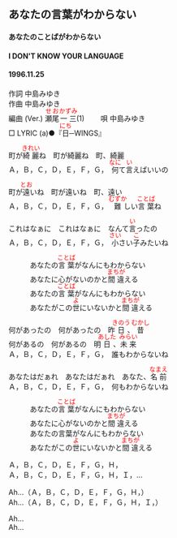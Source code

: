 <style type="text/css">
	ruby{
	    ruby-position: over;
	}
	ruby > rt{font-size: 12px;color:red;}
	p{font:16px;font-size: '楷体'}
</style>
## あなたの言葉がわからない
#### あなたのことばがわからない
#### I DON'T KNOW YOUR LANGUAGE
#### 1996.11.25 


作詞     中島みゆき　　　　　   
作曲      中島みゆき  　　　   
編曲 (Ver.) <ruby><rb>瀬尾</rb><rp>(</rp><rt>せお</rt><rp>)</rp></ruby><ruby><rb>一三</rb><rp>(</rp><rt>かずみ</rt><rp>)</rp></ruby>(1)　　
唄     中島みゆき    
□ LYRIC (a)●『<ruby><rb>日</rb><rp>(</rp><rt>にち</rt><rp>)</rp></ruby>─WINGS』   
   
   
町が<ruby><rb>綺麗</rb><rp>(</rp><rt>きれい</rt><rp>)</rp></ruby>ね　町が綺麗ね　町、綺麗   
Ａ，Ｂ，Ｃ，Ｄ，Ｅ，Ｆ，Ｇ，　<ruby><rb>何</rb><rp>(</rp><rt>なに</rt><rp>)</rp></ruby>て<ruby><rb>言</rb><rp>(</rp><rt>い</rt><rp>)</rp></ruby>えばいいの   
   
町が<ruby><rb>遠</rb><rp>(</rp><rt>とお</rt><rp>)</rp></ruby>いね　町が遠いね　町、遠い   
Ａ，Ｂ，Ｃ，Ｄ，Ｅ，Ｆ，Ｇ，　<ruby><rb>難</rb><rp>(</rp><rt>むずか</rt><rp>)</rp></ruby>しい<ruby><rb>言葉</rb><rp>(</rp><rt>ことば</rt><rp>)</rp></ruby>ね   
   
これはなぁに　これはなぁに　なんて<ruby><rb>言</rb><rp>(</rp><rt>い</rt><rp>)</rp></ruby>ったの   
Ａ，Ｂ，Ｃ，Ｄ，Ｅ，Ｆ，Ｇ，　<ruby><rb>小</rb><rp>(</rp><rt>さい</rt><rp>)</rp></ruby>さい<ruby><rb>子</rb><rp>(</rp><rt>こ</rt><rp>)</rp></ruby>みたいね   
   
　　　あなたの<ruby><rb>言葉</rb><rp>(</rp><rt>ことば</rt><rp>)</rp></ruby>がなんにもわからない   
　　　あなたに心がないのかと<ruby><rb>間違</rb><rp>(</rp><rt>まちが</rt><rp>)</rp></ruby>える   
　　　あなたの<ruby><rb>言葉</rb><rp>(</rp><rt>ことば</rt><rp>)</rp></ruby>がなんにもわからない   
　　　あなたがこの<ruby><rb>世</rb><rp>(</rp><rt>よ</rt><rp>)</rp></ruby>にいないかと<ruby><rb>間違</rb><rp>(</rp><rt>まちが</rt><rp>)</rp></ruby>える   
   
何があったの　何があったの　昨<ruby><rb>日</rb><rp>(</rp><rt>きのう</rt><rp>)</rp></ruby>、<ruby><rb>昔</rb><rp>(</rp><rt>むかし</rt><rp>)</rp></ruby>   
何があるの　何があるの　明<ruby><rb>日</rb><rp>(</rp><rt>あした</rt><rp>)</rp></ruby>、<ruby><rb>未来</rb><rp>(</rp><rt>みらい</rt><rp>)</rp></ruby>   
Ａ，Ｂ，Ｃ，Ｄ，Ｅ，Ｆ，Ｇ，　誰もわからないね   
   
あなたはだぁれ　あなたはだぁれ　あなた、<ruby><rb>名前</rb><rp>(</rp><rt>なまえ</rt><rp>)</rp></ruby>   
Ａ，Ｂ，Ｃ，Ｄ，Ｅ，Ｆ，Ｇ，　何もわからないね   
   
　　　あなたの<ruby><rb>言葉</rb><rp>(</rp><rt>ことば</rt><rp>)</rp></ruby>がなんにもわからない   
　　　あなたに心がないのかと<ruby><rb>間違</rb><rp>(</rp><rt>まちが</rt><rp>)</rp></ruby>える   
　　　あなたの言葉がなんにもわからない   
　　　あなたがこの<ruby><rb>世</rb><rp>(</rp><rt>よ</rt><rp>)</rp></ruby>にいないかと<ruby><rb>間違</rb><rp>(</rp><rt>まちが</rt><rp>)</rp></ruby>える   
   
Ａ，Ｂ，Ｃ，Ｄ，Ｅ，Ｆ，Ｇ，Ｈ，   
Ａ，Ｂ，Ｃ，Ｄ，Ｅ，Ｆ，Ｇ，Ｈ，Ｉ，…   
   
Ah…（Ａ，Ｂ，Ｃ，Ｄ，Ｅ，Ｆ，Ｇ，Ｈ，）   
Ah…（Ａ，Ｂ，Ｃ，Ｄ，Ｅ，Ｆ，Ｇ，Ｈ，Ｉ，）   
   
Ah…   
Ah…   